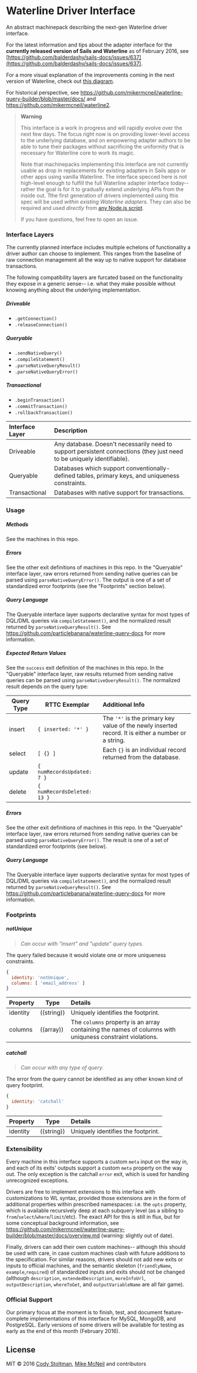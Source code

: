 # Waterline Driver Interface

An abstract machinepack describing the next-gen Waterline driver interface.

For the latest information and tips about the adapter interface for the **currently released version of Sails and Waterline** as of February 2016, see [https://github.com/balderdashy/sails-docs/issues/637](https://github.com/balderdashy/sails-docs/issues/637).

For a more visual explanation of the improvements coming in the next version of Waterline, check out [this diagram](https://docs.google.com/drawings/d/11rNJuuNdTNdX_JLUxU9qnAyb5aZHlVJQCijTgSbWSgY/edit).

For historical perspective, see https://github.com/mikermcneil/waterline-query-builder/blob/master/docs/ and https://github.com/mikermcneil/waterline2.


> **Warning**
>
> This interface is a work in progress and will rapidly evolve over the next few days. 
> The focus right now is on providing lower-level access to the underlying database,
> and on empowering adapter authors to be able to tune their packages without sacrificing
> the uniformity that is necessary for Waterline core to work its magic.
>
> Note that machinepacks implementing this interface are not currently usable as drop in replacements for
> existing adapters in Sails apps or other apps using vanilla Waterline.  The interface specced here is
> not high-level enough to fulfill the full Waterline adapter interface today-- rather the goal is for it
> to gradually extend underlying APIs from the inside out.  Tthe first generation of drivers implemented
> using this spec will be used _within existing Waterline adapters_. They can also be required and used
> _directly_ from [any Node.js script](http://node-machine.org/).
>
> If you have questions, feel free to open an issue.



### Interface Layers

The currently planned interface includes multiple echelons of functionality a driver author can choose to implement.  This ranges from the baseline of raw connection management all the way up to native support for database transactions.

The following compatibility layers are furcated based on the functionality they expose in a generic sense-- i.e. what they make possible without knowing anything about the underlying implementation.


##### Driveable
+ `.getConnection()`
+ `.releaseConnection()`

##### Queryable
+ `.sendNativeQuery()`
+ `.compileStatement()`
+ `.parseNativeQueryResult()`
+ `.parseNativeQueryError()`

##### Transactional
+ `.beginTransaction()`
+ `.commitTransaction()`
+ `.rollbackTransaction()`


| Interface Layer | Description
|:----------------|:------------------------------------------------------------------------------------------------------------------|
| Driveable       | Any database.  Doesn't necessarily need to support persistent connections (they just need to be uniquely identifiable).
| Queryable       | Databases which support conventionally-defined tables, primary keys, and uniqueness constraints.
| Transactional   | Databases with native support for transactions.




### Usage

##### Methods
See the machines in this repo.


##### Errors
See the other exit definitions of machines in this repo.
In the "Queryable" interface layer, raw errors returned from sending native queries can be parsed using `parseNativeQueryError()`.  The output is one of a set of standardized error footprints (see the "Footprints" section below).

##### Query Language
The Queryable interface layer supports declarative syntax for most types of DQL/DML queries via `compileStatement()`, and the normalized result returned by `parseNativeQueryResult()`.  See https://github.com/particlebanana/waterline-query-docs for more information.

##### Expected Return Values
See the `success` exit definition of the machines in this repo.
In the "Queryable" interface layer, raw results returned from sending native queries can be parsed using `parseNativeQueryResult()`.  The normalized result depends on the query type:


| Query Type            | RTTC Exemplar                    | Additional Info
|-----------------------|----------------------------------|:----------------------------------------------------------------------------------------------------------|
| insert                | `{ inserted: '*' }`              | The `'*'` is the primary key value of the newly inserted record.  It is either a number or a string.
| select                | `[ {} ]`                         | Each `{}` is an individual record returned from the database.
| update                | `{ numRecordsUpdated: 7 }`       |
| delete                | `{ numRecordsDeleted: 13 }`      |


##### Errors
See the other exit definitions of machines in this repo.
In the "Queryable" interface layer, raw errors returned from sending native queries can be parsed using `parseNativeQueryError()`.  The result is one of a set of standardized error footprints (see below).

##### Query Language
The Queryable interface layer supports declarative syntax for most types of DQL/DML queries via `compileStatement()`, and the normalized result returned by `parseNativeQueryResult()`.  See https://github.com/particlebanana/waterline-query-docs for more information.


### Footprints

##### notUnique

> _Can occur with "insert" and "update" query types._

The query failed because it would violate one or more uniqueness constraints.

```js
{
  identity: 'notUnique',
  columns: [ 'email_address' ]
}
```

| Property              | Type             | Details
|-----------------------|------------------|:----------------------------------------------------------------------------------------------------------|
| identity              | ((string))       | Uniquely identifies the footprint.
| columns               | ((array))        | The `columns` property is an array containing the names of columns with uniquness constraint violations.


##### catchall

> _Can occur with any type of query._

The error from the query cannot be identified as any other known kind of query footprint.

```js
{
  identity: 'catchall'
}
```

| Property              | Type             | Details
|-----------------------|------------------|:----------------------------------------------------------------------------------------------------------|
| identity              | ((string))       | Uniquely identifies the footprint.



### Extensibility

Every machine in this interface supports a custom `meta` input on the way in, and each of its exits' outputs support a custom `meta` property on the way out.  The only exception is the catchall `error` exit, which is used for handling unrecognized exceptions.

Drivers are free to implement extensions to this interface with customizations to WL syntax, provided those extensions are in the form of additional properties within prescribed namespaces: i.e. the `opts` property, which is available recursively deep at each subquery level (as a sibling to `from`/`select`/`where`/`limit`/etc).  The exact API for this is still in flux, but for some conceptual background information, see https://github.com/mikermcneil/waterline-query-builder/blob/master/docs/overview.md (warning: slightly out of date).

Finally, drivers can add their own custom machines-- although this should be used with care, in case custom machines clash with future additions to the specification.  For similar reasons, drivers should not add new exits or inputs to official machines, and the semantic skeleton (`friendlyName`, `example`,`required`) of standardized inputs and exits should not be changed (although `description`, `extendedDescription`, `moreInfoUrl`, `outputDescription`, `whereToGet`, and `outputVariableName` are all fair game).


### Official Support

Our primary focus at the moment is to finish, test, and document feature-complete implementations of this interface for MySQL, MongoDB, and PostgreSQL.  Early versions of some drivers will be available for testing as early as the end of this month (February 2016).



## License

MIT &copy; 2016 [Cody Stoltman](http://github.com/particlebanana), [Mike McNeil](http://github.com/mikermcneil) and contributors

